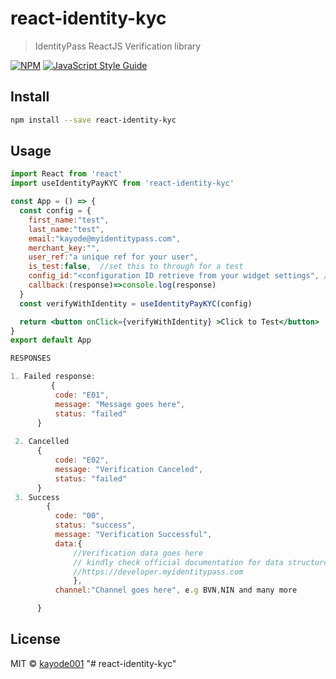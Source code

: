# react-identity-kyc

>IdentityPass ReactJS Verification library

[![NPM](https://img.shields.io/npm/v/react-identity-kyc.svg)](https://www.npmjs.com/package/react-identity-kyc) [![JavaScript Style Guide](https://img.shields.io/badge/code_style-standard-brightgreen.svg)](https://standardjs.com)

## Install

```bash
npm install --save react-identity-kyc
```

## Usage

```jsx
import React from 'react'
import useIdentityPayKYC from 'react-identity-kyc'

const App = () => {
  const config = {
    first_name:"test",
    last_name:"test",
    email:"kayode@myidentitypass.com",
    merchant_key:"",
    user_ref:"a unique ref for your user",
    is_test:false,  //set this to through for a test
    config_id:"<configuration ID retrieve from your widget settings", //optional
    callback:(response)=>console.log(response)
  }
  const verifyWithIdentity = useIdentityPayKYC(config)

  return <button onClick={verifyWithIdentity} >Click to Test</button>
}
export default App

```


```jsx
RESPONSES

1. Failed response:
         {
          code: "E01",
          message: "Message goes here",
          status: "failed"
      }
      
 2. Cancelled
      {
          code: "E02",
          message: "Verification Canceled",
          status: "failed"
      } 
 3. Success
        {
          code: "00",
          status: "success",
          message: "Verification Successful",
          data:{
              //Verification data goes here
              // kindly check official documentation for data structure for each channel
              //https://developer.myidentitypass.com
              },
          channel:"Channel goes here", e.g BVN,NIN and many more

      }
 ```      

## License

MIT © [kayode001](https://github.com/IdentityPass)
"# react-identity-kyc"
